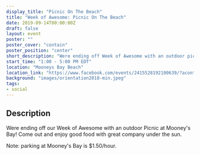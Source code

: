 ```yaml
---
display_title: "Picnic On The Beach"
title: "Week of Awesome: Picnic On The Beach"
date: 2019-09-14T00:00:00Z
draft: false
layout: event
poster: ""
poster_cover: "contain"
poster_position: "center"
short_description: "Were ending off Week of Awesome with an outdoor picnic at Mooney's Bay!"
start_time: "1:00 - 5:00 PM EDT"
location: "Mooneys Bay Beach"
location_link: "https://www.facebook.com/events/2415528192100639/?acontext=%7B%22event_action_history%22%3A[%7B%22surface%22%3A%22page%22%7D]%7D"
background: "images/orientation2018-min.jpeg"
tags:
- social
---
```


## Description

Were ending off our Week of Awesome with an outdoor Picnic at Mooney's Bay! Come out and enjoy good food with great company under the sun. 

Note: parking at Mooney's Bay is $1.50/hour.
